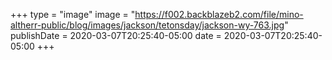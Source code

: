 +++
type = "image"
image = "https://f002.backblazeb2.com/file/mino-altherr-public/blog/images/jackson/tetonsday/jackson-wy-763.jpg"
publishDate = 2020-03-07T20:25:40-05:00
date = 2020-03-07T20:25:40-05:00
+++
